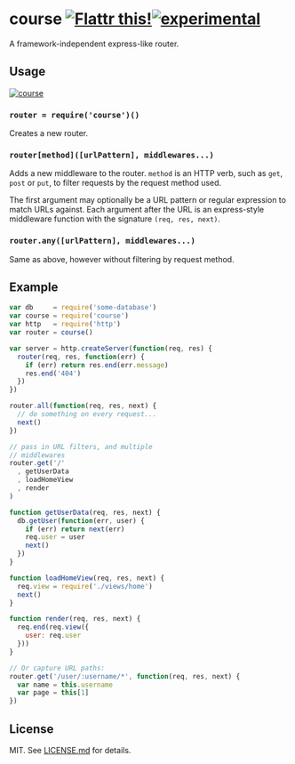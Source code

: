 # course [![Flattr this!](https://api.flattr.com/button/flattr-badge-large.png)](https://flattr.com/submit/auto?user_id=hughskennedy&url=http://github.com/hughsk/course&title=course&description=hughsk/course%20on%20GitHub&language=en_GB&tags=flattr,github,javascript&category=software)[![experimental](http://hughsk.github.io/stability-badges/dist/experimental.svg)](http://github.com/hughsk/stability-badges) #

A framework-independent express-like router.

## Usage ##

[![course](https://nodei.co/npm/course.png?mini=true)](https://nodei.co/npm/course)

### `router = require('course')()` ###

Creates a new router.

### `router[method]([urlPattern], middlewares...)` ###

Adds a new middleware to the router. `method` is an HTTP verb, such as `get`,
`post` or `put`, to filter requests by the request method used.

The first argument may optionally be a URL pattern or regular expression to
match URLs against. Each argument after the URL is an express-style middleware
function with the signature `(req, res, next)`.

### `router.any([urlPattern], middlewares...)` ###

Same as above, however without filtering by request method.

## Example ##

``` javascript
var db     = require('some-database')
var course = require('course')
var http   = require('http')
var router = course()

var server = http.createServer(function(req, res) {
  router(req, res, function(err) {
    if (err) return res.end(err.message)
    res.end('404')
  })
})

router.all(function(req, res, next) {
  // do something on every request...
  next()
})

// pass in URL filters, and multiple
// middlewares
router.get('/'
  , getUserData
  , loadHomeView
  , render
)

function getUserData(req, res, next) {
  db.getUser(function(err, user) {
    if (err) return next(err)
    req.user = user
    next()
  })
}

function loadHomeView(req, res, next) {
  req.view = require('./views/home')
  next()
}

function render(req, res, next) {
  req.end(req.view({
    user: req.user
  }))
}

// Or capture URL paths:
router.get('/user/:username/*', function(req, res, next) {
  var name = this.username
  var page = this[1]
})
```

## License ##

MIT. See [LICENSE.md](http://github.com/hughsk/course/blob/master/LICENSE.md) for details.
